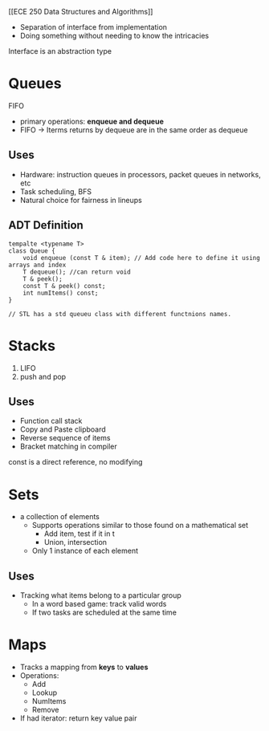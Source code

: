 [[ECE 250 Data Structures and Algorithms]]
* Separation of interface from implementation
* Doing something without needing to know the intricacies 


Interface is an abstraction type

# Queues
FIFO

- primary operations: **enqueue and dequeue**
- FIFO -> Iterms returns by dequeue are in the same order as dequeue

## Uses
* Hardware: instruction queues in processors, packet queues in networks, etc
* Task scheduling, BFS
* Natural choice for fairness in lineups

## ADT Definition

```
tempalte <typename T>
class Queue {
	void enqueue (const T & item); // Add code here to define it using arrays and index
	T dequeue(); //can return void
	T & peek();
	const T & peek() const;
	int numItems() const;
}

// STL has a std queueu class with different functnions names.

```

# Stacks
1. LIFO
2. push and pop

## Uses
- Function call stack
- Copy and Paste clipboard
- Reverse sequence of items 
- Bracket matching in compiler 

const is a direct reference, no modifying 
# Sets
* a collection of elements 
	* Supports operations similar to those found on a mathematical set
		* Add item, test if it in t
		* Union, intersection
	* Only 1 instance of each element 

## Uses
* Tracking what items belong to a particular group
	* In a word based game: track valid words
	* If two tasks are scheduled at the same time 

# Maps
* Tracks a mapping from **keys** to **values**
* Operations:
	* Add
	* Lookup
	* NumItems
	* Remove
* If had iterator: return key value pair 
